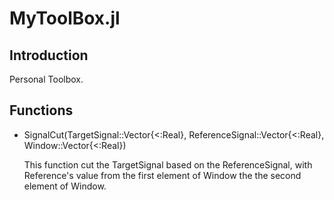 # MyToolBox.jl
## Introduction
Personal Toolbox.
## Functions
* SignalCut(TargetSignal::Vector{<:Real}, ReferenceSignal::Vector{<:Real}, Window::Vector{<:Real})

  This function cut the TargetSignal based on the ReferenceSignal, with Reference's value from the first element of Window the the second element of Window.

